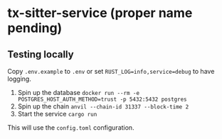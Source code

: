 # tx-sitter-service (proper name pending)

## Testing locally

Copy `.env.example` to `.env` or set `RUST_LOG=info,service=debug` to have logging.

1. Spin up the database `docker run --rm -e POSTGRES_HOST_AUTH_METHOD=trust -p 5432:5432 postgres`
2. Spin up the chain `anvil --chain-id 31337 --block-time 2`
3. Start the service `cargo run`

This will use the `config.toml` configuration.

